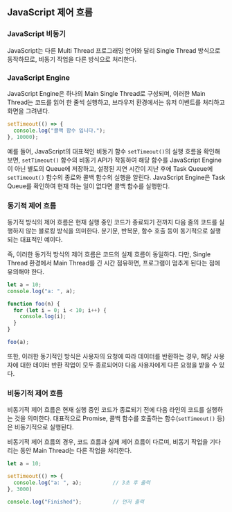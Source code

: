 ## JavaScript 제어 흐름

### JavaScript 비동기

JavaScript는 다른 Multi Thread 프로그래밍 언어와 달리 Single Thread 방식으로 동작하므로, 비동기 작업을 다른 방식으로 처리한다.

### JavaScript Engine

JavaScript Engine은 하나의 Main Single Thread로 구성되며, 이러한 Main Thread는 코드를 읽어 한 줄씩 실행하고, 브라우저 환경에서는 유저 이벤트를 처리하고 화면을 그려낸다.

```javascript
setTimeout(() => {
  console.log("콜백 함수 입니다.");
}, 10000);
```

예를 들어, JavaScript의 대표적인 비동기 함수 `setTimeout()`의 실행 흐름을 확인해보면, `setTimeout()` 함수의 비동기 API가 작동하여 해당 함수를 JavaScript Engine이 아닌 별도의 Queue에 저장하고, 설정된 지연 시간이 지난 후에 Task Queue에 `setTimeout()` 함수의 종료와 콜백 함수의 실행을 알린다. JavaScript Engine은 Task Queue를 확인하여 현재 하는 일이 없다면 콜백 함수를 실행한다.

### 동기적 제어 흐름

동기적 방식의 제어 흐름은 현재 실행 중인 코드가 종료되기 전까지 다음 줄의 코드를 실행하지 않는 블로킹 방식을 의미한다. 분기문, 반복문, 함수 호출 등이 동기적으로 실행되는 대표적인 예이다.

즉, 이러한 동기적 방식의 제어 흐름은 코드의 실제 흐름이 동일하다. 다만, Single Thread 환경에서 Main Thread를 긴 시간 점유하면, 프로그램이 멈추게 된다는 점에 유의해야 한다.

```javascript
let a = 10;
console.log("a: ", a);

function foo(n) {
  for (let i = 0; i < 10; i++) {
    console.log(i);
  }
}

foo(a);
```

또한, 이러한 동기적인 방식은 사용자의 요청에 따라 데이터를 반환하는 경우, 해당 사용자에 대한 데이터 반환 작업이 모두 종료되어야 다음 사용자에게 다른 요청을 받을 수 있다.

### 비동기적 제어 흐름

비동기적 제어 흐름은 현재 실행 중인 코드가 종료되기 전에 다음 라인의 코드를 실행하는 것을 의미한다. 대표적으로 Promise, 콜백 함수를 호출하는 함수(`setTimeout()` 등)은 비동기적으로 실행된다.

비동기적 제어 흐름의 경우, 코드 흐름과 실제 제어 흐름이 다르며, 비동기 작업을 기다리는 동안 Main Thread는 다른 작업을 처리한다.

```javascript
let a = 10;

setTimeout(() => {
  console.log("a: ", a);          // 3초 후 출력
}, 3000)

console.log("Finished");          // 먼저 출력
```
